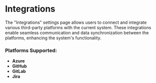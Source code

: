 # Integrations

The "Integrations" settings page allows users to connect and integrate various third-party platforms with the current system. These integrations enable seamless communication and data synchronization between the platforms, enhancing the system's functionality.

### **Platforms Supported:**

* **Azure**
* **GitHub**
* **GitLab**
* **Jira**
